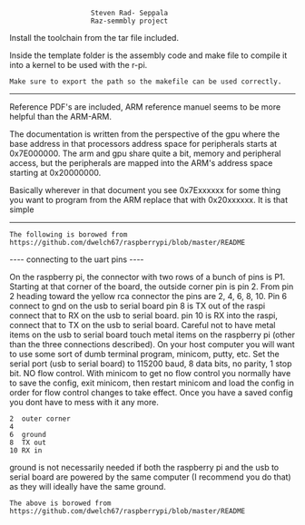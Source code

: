 						Steven Rad- Seppala
						Raz-semmbly project


Install the toolchain from the tar file included.

Inside the template folder is the assembly code and make file to compile it into a kernel 
to be used with the r-pi.

	Make sure to export the path so the makefile can be used correctly.
-----------------------------------------------------------------------------------------


Reference PDF's are included, ARM reference manuel seems to be more helpful than the ARM-ARM.

The documentation is written from the perspective of the gpu where the base address in that processors address space
for peripherals starts at 0x7E000000. The arm and gpu share quite a bit, memory and peripheral access, but the
peripherals are mapped into the ARM's address space starting at 0x20000000.

Basically wherever in that document you see 0x7Exxxxxx for some thing you want to program from the ARM replace that 
with 0x20xxxxxx. It is that simple


-----------------------------------------------------------------------------------------



	The following is borowed from 
	https://github.com/dwelch67/raspberrypi/blob/master/README


---- connecting to the uart pins ----

On the raspberry pi, the connector with two rows of a bunch of pins is
P1.  Starting at that corner of the board, the outside corner pin is
pin 2.  From pin 2 heading toward the yellow rca connector the pins
are 2, 4, 6, 8, 10.  Pin 6 connect to gnd on the usb to serial board
pin 8 is TX out of the raspi connect that to RX on the usb to serial
board.  pin 10 is RX into the raspi, connect that to TX on the usb to
serial board.  Careful not to have metal items on the usb to serial
board touch metal items on the raspberry pi (other than the three
connections described).  On your host computer you will want to use
some sort of dumb terminal program, minicom, putty, etc.  Set the
serial port (usb to serial board) to 115200 baud, 8 data bits, no
parity, 1 stop bit.  NO flow control.  With minicom to get no flow
control you normally have to save the config, exit minicom, then
restart minicom and load the config in order for flow control
changes to take effect.  Once you have a saved config you dont have
to mess with it any more.

	2  outer corner
	4
	6  ground
	8  TX out
	10 RX in

ground is not necessarily needed if both the raspberry pi and the
usb to serial board are powered by the same computer (I recommend
you do that) as they will ideally have the same ground.

	The above is borowed from 
	https://github.com/dwelch67/raspberrypi/blob/master/README
